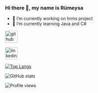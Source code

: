 ### Hi there 👋, my name is Rümeysa


- 🔭 I’m currently working on hrms project 
- 🌱 I’m currently learning Java and C# 


[<img src='https://cdn.jsdelivr.net/npm/simple-icons@3.0.1/icons/github.svg' alt='github' height='40'>](https://github.com/rumeysacelik)  

[<img src='https://cdn.jsdelivr.net/npm/simple-icons@3.0.1/icons/linkedin.svg' alt='linkedin' height='40'>](https://www.linkedin.com/in/rumeysacelik/)  


[![Top Langs](https://github-readme-stats.vercel.app/api/top-langs/?username=rumeysacelik)](https://github.com/anuraghazra/github-readme-stats)

![GitHub stats](https://github-readme-stats.vercel.app/api?username=rumeysacelik&show_icons=true)  

![Profile views](https://gpvc.arturio.dev/rumeysacelik)  

